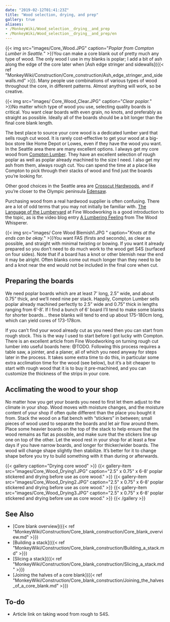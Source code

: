 ```yaml
---
date: "2019-02-12T01:41:23Z"
title: "Wood selection, drying, and prep"
gallery: true
aliases:
- /MonkeyWiki/Wood_selection__drying__and_prep
- /MonkeyWiki/Wood_selection__drying__and_prep/en
---
```

{{< img src="images/Core_Wood.JPG" caption="_Poplar from Compton Lumber in Seattle._" >}}You can make a core blank out of pretty much any type of wood. The only wood I use in my blanks is poplar; I add a bit of ash along the edge of the core later when [Ash edge stringer and sidewalls]({{< ref "MonkeyWiki/Construction/Core_construction/Ash_edge_stringer_and_sidewalls.md" >}}). Many people use combinations of various types of wood throughout the core, in different patterns. Almost anything will work, so be creative.

{{< img src="images/ Core_Wood_Clear.JPG" caption="_Clear poplar._" >}}No matter which type of wood you use, selecting quality boards is critical. You want clear boards with even grain, no knots, and preferably as straight as possible. Ideally all of the boards should be a bit longer than the final core blank length.

The best place to source your core wood is a dedicated lumber yard that sells rough cut wood. It is rarely cost-effective to get your wood at a big-box store like Home Depot or Lowes, even if they have the wood you want. In the Seattle area there are many excellent options. I always get my core wood from [Compton Lumber](http://www.comptonlbr.com/). They have an excellent selection of rough poplar as well as poplar already machined to the size I need. I also get my ash from them, always rough cut. You can spend the time at a place like Compton to pick through their stacks of wood and find just the boards you’re looking for. 

Other good choices in the Seattle area are [Crosscut Hardwoods](http://www.crosscuthardwoods.com/), and if you’re closer to the Olympic peninsula [Edensaw](http://edensaw.com/).

Purchasing wood from a real hardwood supplier is often confusing. There are a lot of odd terms that you may not initially be familiar with. [The Language of the Lumberyard](https://www.finewoodworking.com/2011/07/28/the-language-of-the-lumberyard) at Fine Woodworking is a good introduction to the topic, as is the video blog entry [A Lumbering Feeling](http://thewoodwhisperer.com/episode-4-a-lumbering-feeling/) from The Wood Whisperer.

{{< img src="images/ Core Wood Blemish1.JPG " caption="_Knots at the ends can be okay._" >}}You want FAS (firsts and seconds), as clear as possible, and straight with minimal twisting or bowing. If you want it already prepared so you don’t need to do much work to the wood get S4S (surfaced on four sides). Note that if a board has a knot or other blemish near the end it may be alright. Often blanks come out much longer than they need to be and a knot near the end would not be included in the final core when cut.


## Preparing the boards 
We need poplar boards which are at least 7’ long, 2.5” wide, and about 0.75” thick, and we’ll need nine per stack. Happily, Compton Lumber sells poplar already machined perfectly to 2.5” wide and 0.75” thick in lengths ranging from 6’-8’. If I find a bunch of 6’ board I’ll tend to make some blanks for shorter boards… these blanks will tend to end up about 175-180cm long, which can yield cores of 173-178cm.

If you can’t find your wood already cut as you need then you can start from rough stock. This is the way I used to start before I got lucky with Compton. There is an excellent article from Fine Woodworking on turning rough cut lumber into useful boards here: @TODO. Following this process requires a table saw, a jointer, and a planer, all of which you need anyway for steps later in the process. It takes some extra time to do this, in particular some extra acclimation time for the wood (see below), but it’s a bit cheaper to start with rough wood that it is to buy it pre-machined, and you can customize the thickness of the strips in your core. 


## Acclimating the wood to your shop 
No matter how you get your boards you need to first let them adjust to the climate in your shop. Wood moves with moisture changes, and the moisture content of your shop if often quite different than the place you bought it from. Stack the wood on a flat bench with “stickers” in between; small pieces of wood used to separate the boards and let air flow around them. Place some heavier boards on the top of the stack to help ensure that the wood remains as flat as possible, and make sure that the stickers line up one on top of the other. Let the wood rest in your shop for at least a few days if you have narrow boards, and longer for thicker/wider boards. The wood will change shape slightly then stabilize. It’s better for it to change shape before you try to build something with it than during or afterwards. 

{{< gallery  caption="Drying core wood" >}}
{{< gallery-item src="images/Core_Wood_Drying1.JPG" caption="2.5\" x 0.75\" x 6-8' poplar stickered and drying before use as core wood." >}}
{{< gallery-item src="images/Core_Wood_Drying2.JPG" caption="2.5\" x 0.75\" x 6-8' poplar stickered and drying before use as core wood." >}}
{{< gallery-item src="images/Core_Wood_Drying3.JPG" caption="2.5\" x 0.75\" x 6-8' poplar stickered and drying before use as core wood." >}}
{{< /gallery >}}



## See Also 
- [Core blank overview]({{< ref "MonkeyWiki/Construction/Core_blank_construction/Core_blank_overview.md" >}})
- [Building a stack]({{< ref "MonkeyWiki/Construction/Core_blank_construction/Building_a_stack.md" >}})
- [Slicing a stack]({{< ref "MonkeyWiki/Construction/Core_blank_construction/Slicing_a_stack.md" >}})
- [Joining the halves of a core blank]({{< ref "MonkeyWiki/Construction/Core_blank_construction/Joining_the_halves_of_a_core_blank.md" >}})


## To-do 
- Article link on taking wood from rough to S4S.





